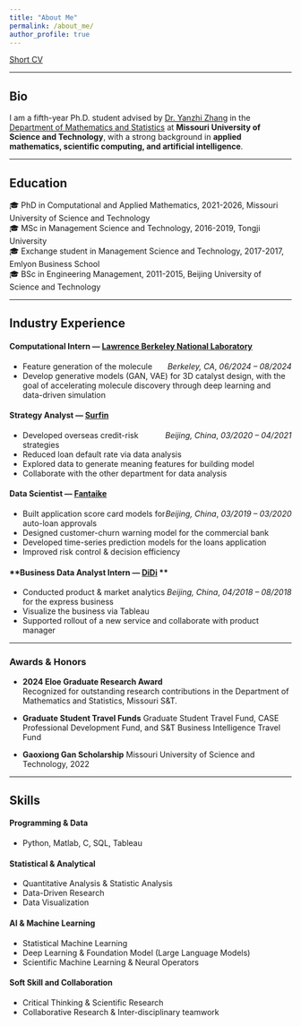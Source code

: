 ```yaml
---
title: "About Me"
permalink: /about_me/
author_profile: true
---
```


[Short CV](http://YumengWang0.github.io/files/YumengWang.pdf)

---

## **Bio**
I am a fifth-year Ph.D. student advised by [Dr. Yanzhi Zhang](https://web.mst.edu/~zhangyanz/) in the [Department of Mathematics and Statistics](https://math.mst.edu/) at **Missouri University of Science and Technology**, with a strong background in **applied mathematics, scientific computing, and artificial intelligence**.

---

## **Education**
:mortar_board: PhD in Computational and Applied Mathematics, 2021-2026, <span class="grey">Missouri University of Science and Technology</span> \
:mortar_board: MSc in Management Science and Technology, 2016-2019, <span class="grey">Tongji University</span> \
:mortar_board: Exchange student in Management Science and Technology, 2017-2017, <span class="grey">Emlyon Business School</span> \
:mortar_board: BSc in Engineering Management, 2011-2015, <span class="grey">Beijing University of Science and Technology</span>

---

## **Industry Experience**

#### **Computational Intern — [Lawrence Berkeley National Laboratory](https://www.lbl.gov/)** 
<span style="float:right;">*Berkeley, CA*, *06/2024 – 08/2024*</span>
- Feature generation of the molecule
- Develop generative models (GAN, VAE) for 3D catalyst design, with the goal of accelerating molecule discovery through deep learning and data-driven simulation 


#### **Strategy Analyst — [Surfin](https://www.surfin-cn.com/)** 
<span style="float:right;">*Beijing, China*, *03/2020 – 04/2021*</span>
- Developed overseas credit-risk strategies 
- Reduced loan default rate via data analysis 
- Explored data to generate meaning features for building model  
- Collaborate with the other department for data analysis 

#### **Data Scientist — [Fantaike](http://www.fantaike.ai/)**
<span style="float:right;">*Beijing, China*, *03/2019 – 03/2020*</span>
- Built application score card models for auto-loan approvals  
- Designed customer-churn warning model for the commercial bank 
- Developed time-series prediction models for the loans application 
- Improved risk control & decision efficiency  

#### **Business Data Analyst Intern — [DiDi](https://web.didiglobal.com/) ** 
<span style="float:right;">*Beijing, China*, *04/2018 – 08/2018*</span>
- Conducted product & market analytics for the express business 
- Visualize the business via Tableau
- Supported rollout of a new service and collaborate with product manager  
 
---

### **Awards & Honors**
- **2024 Eloe Graduate Research Award**  
  Recognized for outstanding research contributions in the Department of Mathematics and Statistics, Missouri S&T.

- **Graduate Student Travel Funds**
  Graduate Student Travel Fund, CASE Professional Development Fund, and S&T Business Intelligence Travel Fund

- **Gaoxiong Gan Scholarship**
  Missouri University of Science and Technology, 2022

---


## **Skills**

#### **Programming & Data**
- Python, Matlab, C, SQL, Tableau 

#### **Statistical & Analytical**
- Quantitative Analysis & Statistic Analysis 
- Data-Driven Research
- Data Visualization  

#### **AI & Machine Learning**
- Statistical Machine Learning  
- Deep Learning & Foundation Model (Large Language Models)  
- Scientific Machine Learning & Neural Operators 

#### **Soft Skill and Collaboration**
- Critical Thinking & Scientific Research 
- Collaborative Research & Inter-disciplinary teamwork



